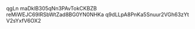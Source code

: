 qgLn
maDklB305qNn3PAvTokCKBZB
reMiWEJC69lRSbWtZad8BG0YN0NHKa
q9dLLpA8PnKa5Snuur2VGh63zYt V2sYxfV6OX2